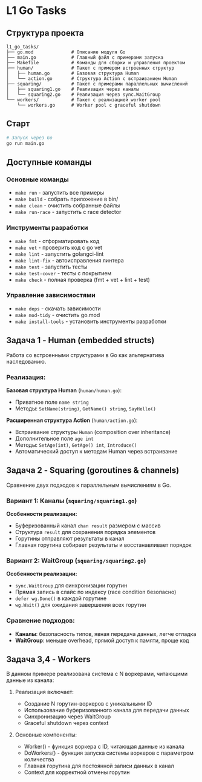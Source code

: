 # L1 Go Tasks

## Структура проекта

```
l1_go_tasks/
├── go.mod              # Описание модуля Go
├── main.go             # Главный файл с примерами запуска
├── Makefile            # Команды для сборки и управления проектом
├── human/              # Пакет с примером встроенных структур
│   ├── human.go        # Базовая структура Human
│   └── action.go       # Структура Action с встраиванием Human
├── squaring/           # Пакет с примерами параллельных вычислений
│   ├── squaring1.go    # Реализация через каналы
│   └── squaring2.go    # Реализация через sync.WaitGroup
└── workers/            # Пакет с реализацией worker pool
    └── workers.go      # Worker pool с graceful shutdown
```

## Старт

```bash
# Запуск через Go
go run main.go
```

## Доступные команды

### Основные команды
- `make run` - запустить все примеры
- `make build` - собрать приложение в bin/
- `make clean` - очистить собранные файлы
- `make run-race` - запустить с race detector

### Инструменты разработки
- `make fmt` - отформатировать код
- `make vet` - проверить код с go vet  
- `make lint` - запустить golangci-lint
- `make lint-fix` - автоисправления линтера
- `make test` - запустить тесты
- `make test-cover` - тесты с покрытием
- `make check` - полная проверка (fmt + vet + lint + test)

### Управление зависимостями
- `make deps` - скачать зависимости
- `make mod-tidy` - очистить go.mod
- `make install-tools` - установить инструменты разработки

## Задача 1 - Human (embedded structs)

Работа со встроенными структурами в Go как альтернатива наследованию.

### Реализация:

**Базовая структура Human** (`human/human.go`):
- Приватное поле `name string`
- Методы: `SetName(string)`, `GetName() string`, `SayHello()`

**Расширенная структура Action** (`human/action.go`):
- Встраивание структуры `Human` (composition over inheritance)
- Дополнительное поле `age int`
- Методы: `SetAge(int)`, `GetAge() int`, `Introduce()`
- Автоматический доступ к методам Human через встраивание

## Задача 2 - Squaring (goroutines & channels)

Сравнение двух подходов к параллельным вычислениям в Go.

### Вариант 1: Каналы (`squaring/squaring1.go`)

**Особенности реализации:**
- Буферизованный канал `chan result` размером с массив
- Структура `result` для сохранения порядка элементов
- Горутины отправляют результаты в канал
- Главная горутина собирает результаты и восстанавливает порядок

### Вариант 2: WaitGroup (`squaring/squaring2.go`)

**Особенности реализации:**
- `sync.WaitGroup` для синхронизации горутин
- Прямая запись в слайс по индексу (race condition безопасно)
- `defer wg.Done()` в каждой горутине
- `wg.Wait()` для ожидания завершения всех горутин

### Сравнение подходов:
- **Каналы**: безопасность типов, явная передача данных, легче отладка
- **WaitGroup**: меньше overhead, прямой доступ к памяти, проще код

## Задача 3,4 - Workers

В данном примере реализована система с N воркерами, читающими данные из канала:

1. Реализация включает:
   - Создание N горутин-воркеров с уникальными ID
   - Использование буферизованного канала для передачи данных
   - Синхронизацию через WaitGroup
   - Graceful shutdown через context

2. Основные компоненты:
   - Worker() - функция воркера с ID, читающая данные из канала
   - DoWorkers() - функция запуска системы воркеров с параметром количества
   - Главная горутина для постоянной записи данных в канал
   - Context для корректной отмены горутин
